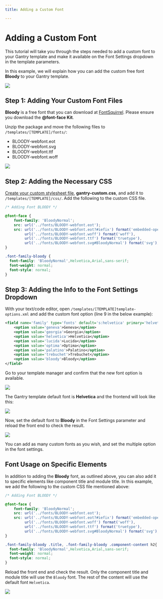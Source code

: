 ```yaml
---
title: Adding a Custom Font

---
```


Adding a Custom Font
====================
This tutorial will take you through the steps needed to add a custom font to your Gantry template and make it available on the Font Settings dropdown in the template parameters.

In this example, we will explain how you can add the custom free font **Bloody** to your Gantry template.

![](assets/custom-font-setting.jpg)


Step 1: Adding Your Custom Font Files
--------------------------------------
**Bloody** is a free font that you can download at [FontSquirrel](http://www.fontsquirrel.com/fonts/Bloody). Please ensure you download the **@font-face Kit**.

Unzip the package and move the following files to `/templates/[TEMPLATE]/fonts/`:

* BLOODY-webfont.eot
* BLOODY-webfont.svg
* BLOODY-webfont.ttf
* BLOODY-webfont.woff

![](assets/custom-font-files.jpg)


Step 2: Adding the Necessary CSS
--------------------------------
[Create your custom stylesheet file](custom_stylesheet.md), __gantry-custom.css__, and add it to `/templates/[TEMPLATE]/css/`. Add the following to the custom CSS file.

~~~ .css
/* Adding Font BLOODY */

@font-face {
    font-family: 'BloodyNormal';
    src: url('../fonts/BLOODY-webfont.eot');
    src: url('../fonts/BLOODY-webfont.eot?#iefix') format('embedded-opentype'),
         url('../fonts/BLOODY-webfont.woff') format('woff'),
         url('../fonts/BLOODY-webfont.ttf') format('truetype'),
         url('../fonts/BLOODY-webfont.svg#BloodyNormal') format('svg');
}

.font-family-bloody {
  font-family: 'BloodyNormal',Helvetica,Arial,sans-serif;
  font-weight: normal;
  font-style: normal;
}
~~~


Step 3: Adding the Info to the Font Settings Dropdown
-----------------------------------------------------
With your text/code editor, open `/templates/[TEMPLATE]template-options.xml` and add the custom font option (line 9 in the below example):

~~~ .xml
<field name='family' type='fonts' default='s:helvetica' primary='helvetica' label='FONT_FAMILY' isbodyclass='true' setbyurl='true' setinsession='true' setbysession='true' setincookie='true' setbycookie='true'>
    <option value='geneva'>Geneva</option>
    <option value='georgia'>Georgia</option>
    <option value='helvetica'>Helvetica</option>
    <option value='lucida'>Lucida</option>
    <option value='optima'>Optima</option>
    <option value='palatino'>Palatino</option>
    <option value='trebuchet'>Trebuchet</option>
    <option value='bloody'>Bloody</option>
</field>
~~~

Go to your template manager and confirm that the new font option is available.

![](assets/custom-font-setting.jpg)

The Gantry template default font is **Helvetica** and the frontend will look like this:

![](assets/helvetica-font.jpg)

Now, set the default font to **Bloody** in the Font Settings parameter and reload the front end to check the result.

![](assets/bloody-font.jpg)

You can add as many custom fonts as you wish, and set the multiple option in the font settings.


Font Usage on Specific Elements
-------------------------------
In addition to adding the **Bloody** font, as outlined above, you can also add it to specific elements like component title and module title. In this example, we add the following to the custom CSS file mentioned above:

~~~ .css
/* Adding Font BLOODY */

@font-face {
    font-family: 'BloodyNormal';
    src: url('../fonts/BLOODY-webfont.eot');
    src: url('../fonts/BLOODY-webfont.eot?#iefix') format('embedded-opentype'),
         url('../fonts/BLOODY-webfont.woff') format('woff'),
         url('../fonts/BLOODY-webfont.ttf') format('truetype'),
         url('../fonts/BLOODY-webfont.svg#BloodyNormal') format('svg');
}

.font-family-bloody .title, .font-family-bloody .component-content h2{
  font-family: 'BloodyNormal',Helvetica,Arial,sans-serif;
  font-weight: normal;
  font-style: normal;
}
~~~

Reload the front end and check the result. Only the component title and module title will use the `Bloody` font. The rest of the content will use the default font `Helvetica`.

![](assets/bloody-font-specific.jpg)
